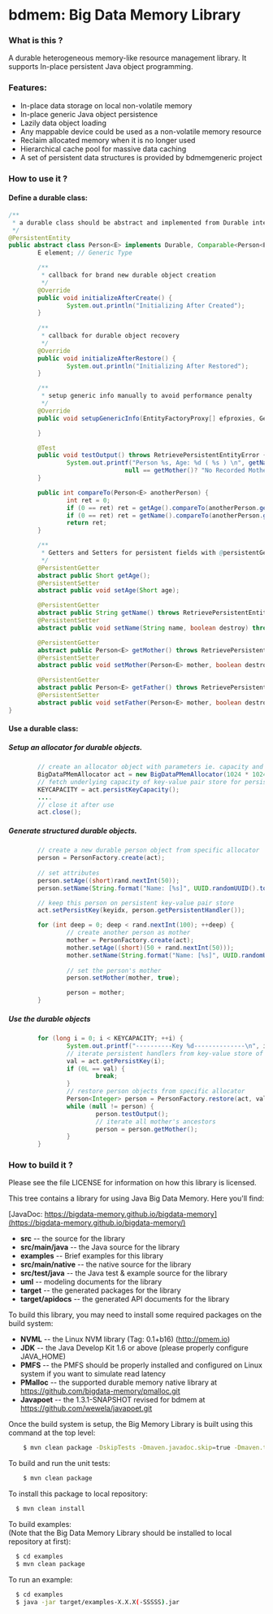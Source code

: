 bdmem: Big Data Memory Library
================================
### What is this ?

A durable heterogeneous memory-like resource management library. It supports In-place persistent Java object programming.

### Features:

* In-place data storage on local non-volatile memory
* In-place generic Java object persistence
* Lazily data object loading
* Any mappable device could be used as a non-volatile memory resource
* Reclaim allocated memory when it is no longer used
* Hierarchical cache pool  for massive data caching
* A set of persistent data structures is provided by bdmemgeneric project

### How to use it ?

#### Define a durable class:

```java
/**
 * a durable class should be abstract and implemented from Durable interface with @PersistentEntity annotation
 */
@PersistentEntity
public abstract class Person<E> implements Durable, Comparable<Person<E>> {
        E element; // Generic Type

        /**
         * callback for brand new durable object creation
         */
        @Override
        public void initializeAfterCreate() { 
                System.out.println("Initializing After Created");
        }
        
        /**
         * callback for durable object recovery
         */
        @Override
        public void initializeAfterRestore() { 
                System.out.println("Initializing After Restored");
        }

        /**
         * setup generic info manually to avoid performance penalty
         */
        @Override
        public void setupGenericInfo(EntityFactoryProxy[] efproxies, GenericField.GType[] gftypes) {

        }

        @Test
        public void testOutput() throws RetrievePersistentEntityError {
                System.out.printf("Person %s, Age: %d ( %s ) \n", getName(), getAge(),
                                null == getMother()? "No Recorded Mother" : "Has Recorded Mother");
        }

        public int compareTo(Person<E> anotherPerson) {
                int ret = 0;
                if (0 == ret) ret = getAge().compareTo(anotherPerson.getAge());
                if (0 == ret) ret = getName().compareTo(anotherPerson.getName());
                return ret;
        }

        /**
         * Getters and Setters for persistent fields with @persistentGetter and @PersistentSetter
         */
        @PersistentGetter
        abstract public Short getAge();
        @PersistentSetter
        abstract public void setAge(Short age);

        @PersistentGetter
        abstract public String getName() throws RetrievePersistentEntityError;
        @PersistentSetter
        abstract public void setName(String name, boolean destroy) throws OutOfPersistentMemory, RetrievePersistentEntityError;

        @PersistentGetter
        abstract public Person<E> getMother() throws RetrievePersistentEntityError;
        @PersistentSetter
        abstract public void setMother(Person<E> mother, boolean destroy) throws RetrievePersistentEntityError;

        @PersistentGetter
        abstract public Person<E> getFather() throws RetrievePersistentEntityError;
        @PersistentSetter
        abstract public void setFather(Person<E> mother, boolean destroy) throws RetrievePersistentEntityError;
}

```

#### Use a durable class:

##### Setup an allocator for durable objects.
```java
        // create an allocator object with parameters ie. capacity and uri
        BigDataPMemAllocator act = new BigDataPMemAllocator(1024 * 1024 * 8, "./pobj_person.dat", true);
        // fetch underlying capacity of key-value pair store for persistent handler storage
        KEYCAPACITY = act.persistKeyCapacity();
        ....
        // close it after use
        act.close();
```

##### Generate structured durable objects.
```java
        // create a new durable person object from specific allocator
        person = PersonFactory.create(act);
        
        // set attributes
        person.setAge((short)rand.nextInt(50));
        person.setName(String.format("Name: [%s]", UUID.randomUUID().toString()), true);

        // keep this person on persistent key-value pair store
        act.setPersistKey(keyidx, person.getPersistentHandler());

        for (int deep = 0; deep < rand.nextInt(100); ++deep) {
                // create another person as mother
                mother = PersonFactory.create(act);
                mother.setAge((short)(50 + rand.nextInt(50)));
                mother.setName(String.format("Name: [%s]", UUID.randomUUID().toString()), true);
                
                // set the person's mother
                person.setMother(mother, true);

                person = mother;
        }

```
##### Use the durable objects
```java
        for (long i = 0; i < KEYCAPACITY; ++i) {
                System.out.printf("----------Key %d--------------\n", i);
                // iterate persistent handlers from key-value store of specific allocator
                val = act.getPersistKey(i);
                if (0L == val) {
                        break;
                }
                // restore person objects from specific allocator
                Person<Integer> person = PersonFactory.restore(act, val, true);
                while (null != person) {
                        person.testOutput();
                        // iterate all mother's ancestors
                        person = person.getMother();
                }
        }

```

### How to build it ?

Please see the file LICENSE for information on how this library is licensed.


This tree contains a library for using Java Big Data Memory.
Here you'll find:

[JavaDoc: https://bigdata-memory.github.io/bigdata-memory](https://bigdata-memory.github.io/bigdata-memory/)

* **src** -- the source for the library
* **src/main/java** -- the Java source for the library
* **examples** -- Brief examples for this library
* **src/main/native** -- the native source for the library
* **src/test/java** -- the Java test & example source for the library
* **uml** -- modeling documents for the library
* **target** -- the generated packages for the library
* **target/apidocs** -- the generated API documents for the library


To build this library, you may need to install some required packages on the build system:


* **NVML** -- the Linux NVM library (Tag: 0.1+b16) (http://pmem.io)
* **JDK** -- the Java Develop Kit 1.6 or above (please properly configure JAVA_HOME)
* **PMFS** -- the PMFS should be properly installed and configured on Linux system if you want to simulate read latency
* **PMalloc** -- the supported durable memory native library at https://github.com/bigdata-memory/pmalloc.git
* **Javapoet** -- the 1.3.1-SNAPSHOT revised for bdmem at https://github.com/wewela/javapoet.git


Once the build system is setup, the Big Memory Library is built using this command at the top level:
```bash
	$ mvn clean package -DskipTests -Dmaven.javadoc.skip=true -Dmaven.test.skip=true
```


To build and run the unit tests:
```bash
	$ mvn clean package
```


To install this package to local repository:
```bash
  $ mvn clean install
```


To build examples:  
(Note that the Big Data Memory Library should be installed to local repository at first):
```bash
  $ cd examples
  $ mvn clean package
```


To run an example:
```bash
  $ cd examples
  $ java -jar target/examples-X.X.X(-SSSSS).jar
```

